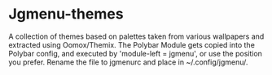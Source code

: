 # Jgmenu-themes
A collection of themes based on palettes taken from various wallpapers and extracted using Oomox/Themix. The Polybar Module gets copied into the Polybar config, and executed by 'module-left = jgmenu', or use the position you prefer. Rename the file to jgmenurc and place in ~/.config/jgmenu/.
